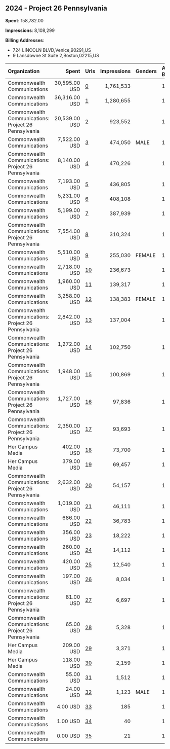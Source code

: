 ## 2024 - Project 26 Pennsylvania 
**Spent**: 158,782.00

**Impressions**: 8,108,299

**Billing Addresses**: 
- 724 LINCOLN BLVD,Venice,90291,US
- 9 Lansdowne St Suite 2,Boston,02215,US

|Organization|Spent|Urls|Impressions|Genders|Age Brackets|Country Codes|Billing Addresses|
|:---|---:|:---|---:|:---|:---|:---|:---|
|Commonwealth Communications|30,595.00 USD|[0](https://www.snap.com/political-ads/asset/40b32619996bddac0ddd624c8c20758f85d758e9c7b0edb4f53db444663549b5?mediaType=png)|1,761,533||18-24|united states|724 LINCOLN BLVD,Venice,90291,US|
|Commonwealth Communications|36,316.00 USD|[1](https://www.snap.com/political-ads/asset/a4b907fcead5bce52fd5ed3366b31e3a3c597d1b4e6db67e8ec5ec20c147cc2a?mediaType=jpeg)|1,280,655||18-24|united states|724 LINCOLN BLVD,Venice,90291,US|
|Commonwealth Communications: Project 26 Pennsylvania|20,539.00 USD|[2](https://www.snap.com/political-ads/asset/406df36caba149c1cfad6f76ff045d88f83fa81677fe59519f6dc043b2b6bae2?mediaType=mp4)|923,552||18-25|united states|724 LINCOLN BLVD,Venice,90291,US|
|Commonwealth Communications|7,522.00 USD|[3](https://www.snap.com/political-ads/asset/3f1b336d60085b4da218a645f3c707058bf32ac3cda8d8a3e9afefcdcb78fed2?mediaType=png)|474,050|MALE|18-24|united states|724 LINCOLN BLVD,Venice,90291,US|
|Commonwealth Communications: Project 26 Pennsylvania|8,140.00 USD|[4](https://www.snap.com/political-ads/asset/944c761a43ee1dc90e9a0420f38567daccfa38a9a5f9002aa393e71e0b4eb4d2?mediaType=mp4)|470,226||18-25|united states|724 LINCOLN BLVD,Venice,90291,US|
|Commonwealth Communications|7,193.00 USD|[5](https://www.snap.com/political-ads/asset/f4a67e1e7cbc42cf8106abed4db49e5f553e3580e0ebc88515e15b7e77ec4c03?mediaType=jpeg)|436,805||18-24|united states|724 LINCOLN BLVD,Venice,90291,US|
|Commonwealth Communications|5,231.00 USD|[6](https://www.snap.com/political-ads/asset/204bee96539033de6589c5b158088cff6fc6766e76c075cd69d40ea09909026f?mediaType=png)|408,108||18-24|united states|724 LINCOLN BLVD,Venice,90291,US|
|Commonwealth Communications|5,199.00 USD|[7](https://www.snap.com/political-ads/asset/bb776b3001ca8665ff3ba788f5fe9936841bde1c3bc66cacc270d56e920c1ce0?mediaType=jpeg)|387,939||18-24|united states|724 LINCOLN BLVD,Venice,90291,US|
|Commonwealth Communications: Project 26 Pennsylvania|7,554.00 USD|[8](https://www.snap.com/political-ads/asset/5bdd0e6fd03759fbb8d9248cac5b1c522d7a75281e83b584a28042eeed3e18af?mediaType=mp4)|310,324||18-25|united states|724 LINCOLN BLVD,Venice,90291,US|
|Commonwealth Communications|5,510.00 USD|[9](https://www.snap.com/political-ads/asset/a4b907fcead5bce52fd5ed3366b31e3a3c597d1b4e6db67e8ec5ec20c147cc2a?mediaType=jpeg)|255,030|FEMALE|18-24|united states|724 LINCOLN BLVD,Venice,90291,US|
|Commonwealth Communications|2,718.00 USD|[10](https://www.snap.com/political-ads/asset/572adf43a353b02bac0f3e9b566240460ab255fee26781d8858cd57c8fe43042?mediaType=jpeg)|236,673||18-24|united states|724 LINCOLN BLVD,Venice,90291,US|
|Commonwealth Communications|1,960.00 USD|[11](https://www.snap.com/political-ads/asset/aeb11ebdfce2a865f442d16ece1cf2d2cc15a294314675b5fbfcd5bafef7a4c5?mediaType=jpeg)|139,317||18-24|united states|724 LINCOLN BLVD,Venice,90291,US|
|Commonwealth Communications|3,258.00 USD|[12](https://www.snap.com/political-ads/asset/a4b907fcead5bce52fd5ed3366b31e3a3c597d1b4e6db67e8ec5ec20c147cc2a?mediaType=jpeg)|138,383|FEMALE|18-24|united states|724 LINCOLN BLVD,Venice,90291,US|
|Commonwealth Communications: Project 26 Pennsylvania|2,842.00 USD|[13](https://www.snap.com/political-ads/asset/78074419bfe5cf6aa98b630b06f03292b1c9f222a96c8971d340a3fcd9ff507b?mediaType=mp4)|137,004||18-25|united states|724 LINCOLN BLVD,Venice,90291,US|
|Commonwealth Communications: Project 26 Pennsylvania|1,272.00 USD|[14](https://www.snap.com/political-ads/asset/e15fd275e397e901bd0abe255ed2b2dbb04e1822ac341ff9513d8b6b3a4ba711?mediaType=mp4)|102,750||18-25|united states|724 LINCOLN BLVD,Venice,90291,US|
|Commonwealth Communications: Project 26 Pennsylvania|1,948.00 USD|[15](https://www.snap.com/political-ads/asset/0eb5549b6c3a800f621781c8d1802a7d3781d7dc44983e3d5263f5518183204c?mediaType=mp4)|100,869||18-25|united states|724 LINCOLN BLVD,Venice,90291,US|
|Commonwealth Communications: Project 26 Pennsylvania|1,727.00 USD|[16](https://www.snap.com/political-ads/asset/e15fd275e397e901bd0abe255ed2b2dbb04e1822ac341ff9513d8b6b3a4ba711?mediaType=mp4)|97,836||18-25|united states|724 LINCOLN BLVD,Venice,90291,US|
|Commonwealth Communications: Project 26 Pennsylvania|2,350.00 USD|[17](https://www.snap.com/political-ads/asset/e15fd275e397e901bd0abe255ed2b2dbb04e1822ac341ff9513d8b6b3a4ba711?mediaType=mp4)|93,693||18-25|united states|724 LINCOLN BLVD,Venice,90291,US|
|Her Campus Media|402.00 USD|[18](https://www.snap.com/political-ads/asset/ad417fa365d13b9ab82bb146b86acb1a5797d71b9c39a69f6ec844d39684b5d3?mediaType=mp4)|73,700||18+|united states|9 Lansdowne St Suite 2,Boston,02215,US|
|Her Campus Media|379.00 USD|[19](https://www.snap.com/political-ads/asset/7db9d60416299a3cfe8897b555413e2c5a769e2efffb63bb3a5a7e8ea7b9e285?mediaType=mp4)|69,457||18+|united states|9 Lansdowne St Suite 2,Boston,02215,US|
|Commonwealth Communications: Project 26 Pennsylvania|2,632.00 USD|[20](https://www.snap.com/political-ads/asset/944c761a43ee1dc90e9a0420f38567daccfa38a9a5f9002aa393e71e0b4eb4d2?mediaType=mp4)|54,157||18-25|united states|724 LINCOLN BLVD,Venice,90291,US|
|Commonwealth Communications|1,019.00 USD|[21](https://www.snap.com/political-ads/asset/40b32619996bddac0ddd624c8c20758f85d758e9c7b0edb4f53db444663549b5?mediaType=png)|46,111||18-24|united states|724 LINCOLN BLVD,Venice,90291,US|
|Commonwealth Communications|686.00 USD|[22](https://www.snap.com/political-ads/asset/d7de25f9fb00adecef0084e87f2bf08145fa016a55ba35652f7d5b69244b4084?mediaType=jpeg)|36,783||18-24|united states|724 LINCOLN BLVD,Venice,90291,US|
|Commonwealth Communications|356.00 USD|[23](https://www.snap.com/political-ads/asset/572adf43a353b02bac0f3e9b566240460ab255fee26781d8858cd57c8fe43042?mediaType=jpeg)|18,222||18-24|united states|724 LINCOLN BLVD,Venice,90291,US|
|Commonwealth Communications|260.00 USD|[24](https://www.snap.com/political-ads/asset/24d8eac15edec27d352e46481a6e8072aadf4e2cc5401b9d359f04504be13da8?mediaType=jpeg)|14,112||18-24|united states|724 LINCOLN BLVD,Venice,90291,US|
|Commonwealth Communications|420.00 USD|[25](https://www.snap.com/political-ads/asset/a4b907fcead5bce52fd5ed3366b31e3a3c597d1b4e6db67e8ec5ec20c147cc2a?mediaType=jpeg)|12,540||18-24|united states|724 LINCOLN BLVD,Venice,90291,US|
|Commonwealth Communications|197.00 USD|[26](https://www.snap.com/political-ads/asset/a4b907fcead5bce52fd5ed3366b31e3a3c597d1b4e6db67e8ec5ec20c147cc2a?mediaType=jpeg)|8,034||18-24|united states|724 LINCOLN BLVD,Venice,90291,US|
|Commonwealth Communications: Project 26 Pennsylvania|81.00 USD|[27](https://www.snap.com/political-ads/asset/944c761a43ee1dc90e9a0420f38567daccfa38a9a5f9002aa393e71e0b4eb4d2?mediaType=mp4)|6,697||18-25|united states|724 LINCOLN BLVD,Venice,90291,US|
|Commonwealth Communications: Project 26 Pennsylvania|65.00 USD|[28](https://www.snap.com/political-ads/asset/5bdd0e6fd03759fbb8d9248cac5b1c522d7a75281e83b584a28042eeed3e18af?mediaType=mp4)|5,328||18-25|united states|724 LINCOLN BLVD,Venice,90291,US|
|Her Campus Media|209.00 USD|[29](https://www.snap.com/political-ads/asset/ad417fa365d13b9ab82bb146b86acb1a5797d71b9c39a69f6ec844d39684b5d3?mediaType=mp4)|3,371||18+|united states|9 Lansdowne St Suite 2,Boston,02215,US|
|Her Campus Media|118.00 USD|[30](https://www.snap.com/political-ads/asset/7db9d60416299a3cfe8897b555413e2c5a769e2efffb63bb3a5a7e8ea7b9e285?mediaType=mp4)|2,159||18+|united states|9 Lansdowne St Suite 2,Boston,02215,US|
|Commonwealth Communications|55.00 USD|[31](https://www.snap.com/political-ads/asset/a4b907fcead5bce52fd5ed3366b31e3a3c597d1b4e6db67e8ec5ec20c147cc2a?mediaType=jpeg)|1,512||18-24|united states|724 LINCOLN BLVD,Venice,90291,US|
|Commonwealth Communications|24.00 USD|[32](https://www.snap.com/political-ads/asset/3f1b336d60085b4da218a645f3c707058bf32ac3cda8d8a3e9afefcdcb78fed2?mediaType=png)|1,123|MALE|18-24|united states|724 LINCOLN BLVD,Venice,90291,US|
|Commonwealth Communications|4.00 USD|[33](https://www.snap.com/political-ads/asset/a4b907fcead5bce52fd5ed3366b31e3a3c597d1b4e6db67e8ec5ec20c147cc2a?mediaType=jpeg)|185||18-24|united states|724 LINCOLN BLVD,Venice,90291,US|
|Commonwealth Communications|1.00 USD|[34](https://www.snap.com/political-ads/asset/a4b907fcead5bce52fd5ed3366b31e3a3c597d1b4e6db67e8ec5ec20c147cc2a?mediaType=jpeg)|40||18-24|united states|724 LINCOLN BLVD,Venice,90291,US|
|Commonwealth Communications|0.00 USD|[35](https://www.snap.com/political-ads/asset/572adf43a353b02bac0f3e9b566240460ab255fee26781d8858cd57c8fe43042?mediaType=jpeg)|21||18-24|united states|724 LINCOLN BLVD,Venice,90291,US|
